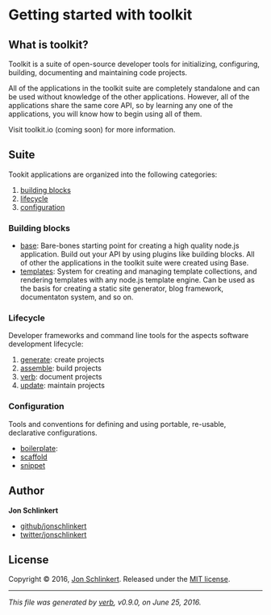 # Getting started with toolkit

## What is toolkit?

Toolkit is a suite of open-source developer tools for initializing, configuring, building, documenting and maintaining code projects.

All of the applications in the toolkit suite are completely standalone and can be used without knowledge of the other applications. However, all of the applications share the same core API, so by learning any one of the applications, you will know how to begin using all of them.

Visit toolkit.io (coming soon) for more information.

## Suite

Tookit applications are organized into the following categories:

1. [building blocks](#building-blocks)
2. [lifecycle](#lifecycle)
3. [configuration](#configuration)

### Building blocks

* [base](https://github.com/node-base/base): Bare-bones starting point for creating a high quality node.js application. Build out your API by using plugins like building blocks. All of other the applications in the toolkit suite were created using Base.
* [templates](https://github.com/jonschlinkert/templates): System for creating and managing template collections, and rendering templates with any node.js template engine. Can be used as the basis for creating a static site generator, blog framework, documentaton system, and so on.

### Lifecycle

Developer frameworks and command line tools for the aspects software development lifecycle:

1. [generate](https://github.com/generate/generate): create projects
2. [assemble](https://github.com/assemble/assemble): build projects
3. [verb](https://github.com/verbose/verb): document projects
4. [update](https://github.com/update/update): maintain projects

### Configuration

Tools and conventions for defining and using portable, re-usable, declarative configurations.

* [boilerplate](https://github.com/jonschlinkert/boilerplate):
* [scaffold](https://github.com/jonschlinkert/scaffold)
* [snippet](https://github.com/jonschlinkert/snippet)

## Author

**Jon Schlinkert**

* [github/jonschlinkert](https://github.com/jonschlinkert)
* [twitter/jonschlinkert](http://twitter.com/jonschlinkert)

## License

Copyright © 2016, [Jon Schlinkert](https://github.com/jonschlinkert).
Released under the [MIT license](https://github.com/jonschlinkert/getting-started/blob/master/LICENSE).

***

_This file was generated by [verb](https://github.com/verbose/verb), v0.9.0, on June 25, 2016._